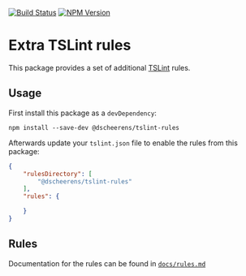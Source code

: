 [![Build Status](https://api.travis-ci.org/dscheerens/tslint-rules.svg?branch=master)](https://travis-ci.org/dscheerens/tslint-rules) [![NPM Version](https://img.shields.io/npm/v/@dscheerens/tslint-rules.svg)](https://www.npmjs.com/package/@dscheerens/tslint-rules)


# Extra TSLint rules

This package provides a set of additional [TSLint](https://palantir.github.io/tslint/) rules.

## Usage

First install this package as a `devDependency`:

```shell
npm install --save-dev @dscheerens/tslint-rules
```

Afterwards update your `tslint.json` file to enable the rules from this package:

```json
{
    "rulesDirectory": [
        "@dscheerens/tslint-rules"
    ],
    "rules": {

    }
}
```

## Rules

Documentation for the rules can be found in [`docs/rules.md`](docs/rules.md)
